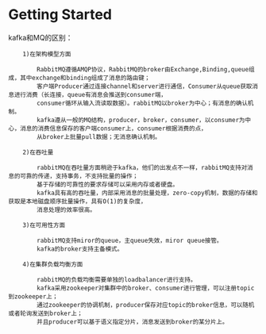 # Getting Started

kafka和MQ的区别：

        1)在架构模型方面
        
            RabbitMQ遵循AMQP协议，RabbitMQ的broker由Exchange,Binding,queue组成，其中exchange和binding组成了消息的路由键；
            客户端Producer通过连接channel和server进行通信，Consumer从queue获取消息进行消费（长连接，queue有消息会推送到consumer端，
            consumer循环从输入流读取数据）。rabbitMQ以broker为中心；有消息的确认机制。
            kafka遵从一般的MQ结构，producer，broker，consumer，以consumer为中心，消息的消费信息保存的客户端consumer上，consumer根据消费的点，
            从broker上批量pull数据；无消息确认机制。
            
        2)在吞吐量
        
            rabbitMQ在吞吐量方面稍逊于kafka，他们的出发点不一样，rabbitMQ支持对消息的可靠的传递，支持事务，不支持批量的操作；
            基于存储的可靠性的要求存储可以采用内存或者硬盘。
            kafka具有高的吞吐量，内部采用消息的批量处理，zero-copy机制，数据的存储和获取是本地磁盘顺序批量操作，具有O(1)的复杂度，
            消息处理的效率很高。
            
        3)在可用性方面
        
            rabbitMQ支持miror的queue，主queue失效，miror queue接管。
            kafka的broker支持主备模式。
            
        4)在集群负载均衡方面
        
            rabbitMQ的负载均衡需要单独的loadbalancer进行支持。
            kafka采用zookeeper对集群中的broker、consumer进行管理，可以注册topic到zookeeper上；
            通过zookeeper的协调机制，producer保存对应topic的broker信息，可以随机或者轮询发送到broker上；
            并且producer可以基于语义指定分片，消息发送到broker的某分片上。